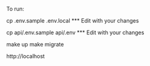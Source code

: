 To run:

cp .env.sample .env.local
  *** Edit with your changes

cp api/.env.sample api/.env
  *** Edit with your changes

make up
make migrate

http://localhost